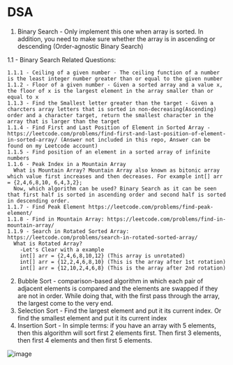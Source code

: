 # DSA

1. Binary Search - Only implement this one when array is sorted. In addition, you need to make sure whether the array is in ascending or descending (Order-agnostic Binary Search)

  1.1 - Binary Search Related Questions:
  
    1.1.1 - Ceiling of a given number - The ceiling function of a number is the least integer number greater than or equal to the given number
    1.1.2 - Floor of a given number - Given a sorted array and a value x, the floor of x is the largest element in the array smaller than or equal to x
    1.1.3 - Find the Smallest letter greater than the target - Given a charcters array letters that is sorted in non-decreasing(Ascending) order and a character target, return the smallest character in the array that is larger than the target
    1.1.4 - Find First and Last Position of Element in Sorted Array - https://leetcode.com/problems/find-first-and-last-position-of-element-in-sorted-array/ (Answer not included in this repo, Answer can be found on my Leetcode account)
    1.1.5 - Find position of an element in a sorted array of infinite numbers
    1.1.6 - Peak Index in a Mountain Array
      What is Mountain Array? Mountain Array also known as bitonic array which value first increases and then decreases. For example int[] arr = {2,4,6,8,10, 6,4,3,2};
      Now, which algorithm can be used? Binary Search as it can be seen that first half is sorted in ascending order and second half is sorted in descending order. 
    1.1.7 - Find Peak Element https://leetcode.com/problems/find-peak-element/
    1.1.8 - Find in Mountain Array: https://leetcode.com/problems/find-in-mountain-array/
    1.1.9 - Search in Rotated Sorted Array: https://leetcode.com/problems/search-in-rotated-sorted-array/
      What is Rotated Array?
        -Let's Clear with a example
        int[] arr = {2,4,6,8,10,12} (This array is unrotated)
        int[] arr = {12,2,4,6,8,10} (This is the array after 1st rotation)
        int[] arr = {12,10,2,4,6,8} (This is the array after 2nd rotation) 
 
 2. Bubble Sort - comparison-based algorithm in which each pair of adjacent elements is compared and the elements are swapped if they are not in order. While doing that,                   with the first pass through the array, the largest come to the very end. 
 3. Selection Sort - Find the largest element and put it its current index. Or find the smallest element and put it its current index
 4. Insertion Sort - In simple terms: if you have an array with 5 elements, then this algorithm will sort first 2 elements first. Then first 3 elements, then first 4 elements and then first 5 elements. 

![image](https://user-images.githubusercontent.com/85470428/209861651-d44e428d-2072-4f06-9c42-4dbb538cf0ab.png)


